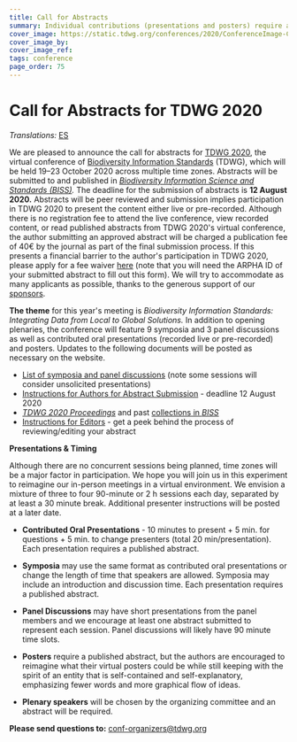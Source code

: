 ```yaml
---
title: Call for Abstracts
summary: Individual contributions (presentations and posters) require abstracts, which will be published in Biodiversity Information Science and Standards (BISS) as the Proceedings of TDWG 2020.
cover_image: https://static.tdwg.org/conferences/2020/ConferenceImage-CR.jpg
cover_image_by: 
cover_image_ref: 
tags: conference
page_order: 75
---
```


# Call for Abstracts for TDWG 2020
_Translations:_  [ES](https://www.tdwg.org/conferences/2020/es/envio-de-resumenes/)

We are pleased to announce the call for abstracts for [TDWG 2020](https://www.tdwg.org/conferences/2020/), the virtual conference of [Biodiversity Information Standards](https://tdwg.org) (TDWG), which will be held 19–23 October 2020 across multiple time zones. Abstracts will be submitted to and published in _[Biodiversity Information Science and Standards (BISS)](https://biss.pensoft.net/)._ The deadline for the submission of abstracts is **12 August 2020.** Abstracts will be peer reviewed and submission implies participation in TDWG 2020 to present the content either live or pre-recorded. Although there is no registration fee to attend the live conference, view recorded content, or read published abstracts from TDWG 2020's virtual conference, the author submitting an approved abstract will be charged a publication fee of 40€ by the journal as part of the final submission process. If this presents a financial barrier to the author's participation in TDWG 2020, please apply for a fee waiver [here](https://forms.gle/cAMP9rvNBHRMUdTx8) (note that you will need the ARPHA ID of your submitted abstract to fill out this form). We will try to accommodate as many applicants as possible, thanks to the generous support of our [sponsors](https://www.tdwg.org/conferences/2020/#sponsors).

**The theme** for this year's meeting is _Biodiversity Information Standards: Integrating Data from Local to Global Solutions._ In addition to opening plenaries, the conference will feature 9 symposia and 3 panel discussions as well as contributed oral presentations (recorded live or pre-recorded) and posters. Updates to the following documents will be posted as necessary on the website.

*   [List of symposia and panel discussions](https://www.tdwg.org/conferences/2020/session-list/) (note some sessions will consider unsolicited presentations)
*   [Instructions for Authors for Abstract Submission](https://www.tdwg.org/conferences/2020/instructions-for-abstract-submission/) - deadline 12 August 2020
*   _[TDWG 2020 Proceedings](https://biss.pensoft.net/collection/222/)_ and past [collections in _BISS_](https://biss.pensoft.net/collections)
*   [Instructions for Editors](https://www.tdwg.org/conferences/2020/instructions-for-editors/) - get a peek behind the process of reviewing/editing your abstract

**Presentations & Timing**

Although there are no concurrent sessions being planned, time zones will be a major factor in participation. We hope you will join us in this experiment to reimagine our in-person meetings in a virtual environment. We envision a mixture of three to four 90-minute or 2 h sessions each day, separated by at least a 30 minute break. Additional presenter instructions will be posted at a later date.

* **Contributed Oral Presentations** - 10 minutes to present + 5 min. for questions + 5 min. to change presenters (total 20 min/presentation). Each presentation requires a published abstract.

* **Symposia** may use the same format as contributed oral presentations or change the length of time that speakers are allowed. Symposia may include an introduction and discussion time. Each presentation requires a published abstract.

* **Panel Discussions** may have short presentations from the panel members and we encourage at least one abstract submitted to represent each session. Panel discussions will likely have 90 minute time slots.

* **Posters** require a published abstract, but the authors are encouraged to reimagine what their virtual posters could be while still keeping with the spirit of an entity that is self-contained and self-explanatory, emphasizing fewer words and more graphical flow of ideas.

* **Plenary speakers** will be chosen by the organizing committee and an abstract will be required.

**Please send questions to:** [conf-organizers@tdwg.org](mailto:conf-organizers@tdwg.org?subject=TDWG%202020)
